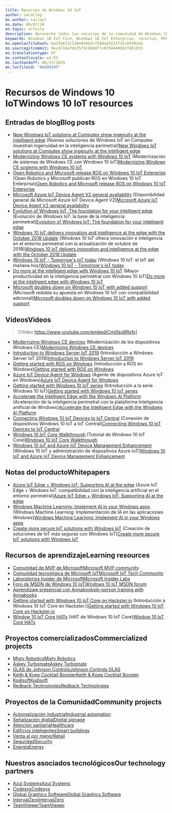 ```yaml
---
title: Recursos de Windows 10 IoT
author: saraclay
ms.author: saclayt
ms.date: 09/07/18
ms.topic: article
description: Aproveche todos los recursos de la comunidad de Windows 10 IoT.
keywords: Windows 10 IoT Core, Windows 10 IoT Enterprise, recursos, MVP, vídeos, entradas de blog
ms.openlocfilehash: ba3fb673c12849e9b3cfb48ae9215f3ec85992eb
ms.sourcegitcommit: 9ec4716afde25fdc8b94f7c0794448501f451b55
ms.translationtype: HT
ms.contentlocale: es-ES
ms.lasthandoff: 06/17/2019
ms.locfileid: "66499345"
---
```

# <a name="windows-10-iot-resources"></a><span data-ttu-id="c57b0-104">Recursos de Windows 10 IoT</span><span class="sxs-lookup"><span data-stu-id="c57b0-104">Windows 10 IoT resources</span></span>

## <a name="blog-posts"></a><span data-ttu-id="c57b0-105">Entradas de blog</span><span class="sxs-lookup"><span data-stu-id="c57b0-105">Blog posts</span></span>

* <span data-ttu-id="c57b0-106">[New Windows IoT solutions at Computex show ingenuity at the intelligent edge](https://blogs.windows.com/windowsexperience/2019/05/28/new-windows-iot-solutions-at-computex-show-ingenuity-at-the-intelligent-edge/#U3yYXu1rq054ljuk.97) (Nuevas soluciones de Windows IoT en Computex muestran ingenuidad en la inteligencia perimetral)</span><span class="sxs-lookup"><span data-stu-id="c57b0-106">[New Windows IoT solutions at Computex show ingenuity at the intelligent edge](https://blogs.windows.com/windowsexperience/2019/05/28/new-windows-iot-solutions-at-computex-show-ingenuity-at-the-intelligent-edge/#U3yYXu1rq054ljuk.97)</span></span>
* <span data-ttu-id="c57b0-107">[Modernizing Windows CE systems with Windows 10 IoT](https://blogs.windows.com/buildingapps/2019/05/07/modernizing-windows-ce-systems-with-windows-10-iot/#oHzjguRIlWV0ryo6.97) (Modernización de sistemas de Windows CE con Windows 10 IoT)</span><span class="sxs-lookup"><span data-stu-id="c57b0-107">[Modernizing Windows CE systems with Windows 10 IoT](https://blogs.windows.com/buildingapps/2019/05/07/modernizing-windows-ce-systems-with-windows-10-iot/#oHzjguRIlWV0ryo6.97)</span></span>
* <span data-ttu-id="c57b0-108">[Open Robotics and Microsoft release ROS on Windows 10 IoT Enterprise](https://blogs.windows.com/buildingapps/2019/05/07/open-robotics-and-microsoft-release-ros-on-windows-10-iot-enterprise/#Y86A6YUJELKDoRJJ.97) (Open Robotics y Microsoft publican ROS en Windows 10 IoT Enterprise)</span><span class="sxs-lookup"><span data-stu-id="c57b0-108">[Open Robotics and Microsoft release ROS on Windows 10 IoT Enterprise](https://blogs.windows.com/buildingapps/2019/05/07/open-robotics-and-microsoft-release-ros-on-windows-10-iot-enterprise/#Y86A6YUJELKDoRJJ.97)</span></span>
* <span data-ttu-id="c57b0-109">[Microsoft Azure IoT Device Agent V2 general availability](https://blogs.windows.com/buildingapps/2019/05/07/microsoft-azure-iot-device-agent-v2-general-availability/#BwOSxBSymeJqU34K.97) (Disponibilidad general de Microsoft Azure IoT Device Agent V2)</span><span class="sxs-lookup"><span data-stu-id="c57b0-109">[Microsoft Azure IoT Device Agent V2 general availability](https://blogs.windows.com/buildingapps/2019/05/07/microsoft-azure-iot-device-agent-v2-general-availability/#BwOSxBSymeJqU34K.97)</span></span>
* <span data-ttu-id="c57b0-110">[Evolution of Windows IoT: The foundation for your intelligent edge](https://blogs.windows.com/windowsexperience/2019/04/03/evolution-of-windows-iot-the-foundation-for-your-intelligent-edge/) (Evolución de Windows IoT: la base de la inteligencia perimetral)</span><span class="sxs-lookup"><span data-stu-id="c57b0-110">[Evolution of Windows IoT: The foundation for your intelligent edge](https://blogs.windows.com/windowsexperience/2019/04/03/evolution-of-windows-iot-the-foundation-for-your-intelligent-edge/)</span></span>
* <span data-ttu-id="c57b0-111">[Windows 10 IoT delivers innovation and intelligence at the edge with the October 2018 Update](https://blogs.windows.com/windowsexperience/2018/10/04/windows-10-iot-delivers-innovation-and-intelligence-at-the-edge-with-the-october-2018-update/#9g9hmmO2AdUB1C6F.97) (Windows 10 IoT ofrece innovación e inteligencia en el entorno perimetral con la actualización de octubre de 2018)</span><span class="sxs-lookup"><span data-stu-id="c57b0-111">[Windows 10 IoT delivers innovation and intelligence at the edge with the October 2018 Update](https://blogs.windows.com/windowsexperience/2018/10/04/windows-10-iot-delivers-innovation-and-intelligence-at-the-edge-with-the-october-2018-update/#9g9hmmO2AdUB1C6F.97)</span></span> 
* <span data-ttu-id="c57b0-112">[Windows 10 IoT - Tomorrow's IoT today](https://blogs.windows.com/windowsexperience/2018/06/05/windows-10-iot-tomorrows-iot-today/#wl3TcsFseJ6XROUZ.97) (Windows 10 IoT: el IoT del mañana hoy)</span><span class="sxs-lookup"><span data-stu-id="c57b0-112">[Windows 10 IoT - Tomorrow's IoT today](https://blogs.windows.com/windowsexperience/2018/06/05/windows-10-iot-tomorrows-iot-today/#wl3TcsFseJ6XROUZ.97)</span></span>
* <span data-ttu-id="c57b0-113">[Do more at the intelligent edge with Windows 10 IoT](https://blogs.windows.com/windowsexperience/2018/05/07/do-more-at-the-intelligent-edge-with-windows-10-iot/#uDVaAtoBvz7BGrTf.97) (Mayor productividad en la inteligencia perimetral con Windows 10 IoT)</span><span class="sxs-lookup"><span data-stu-id="c57b0-113">[Do more at the intelligent edge with Windows 10 IoT](https://blogs.windows.com/windowsexperience/2018/05/07/do-more-at-the-intelligent-edge-with-windows-10-iot/#uDVaAtoBvz7BGrTf.97)</span></span>
* <span data-ttu-id="c57b0-114">[Microsoft doubles down on Windows 10 IoT with added support](https://blogs.windows.com/windowsexperience/2018/02/27/microsoft-doubles-down-on-windows-10-iot-with-added-support/#DJaDiKX0bYJ1JDHD.97) (Microsoft redobla su apuesta en Windows 10 IoT con compatibilidad adicional)</span><span class="sxs-lookup"><span data-stu-id="c57b0-114">[Microsoft doubles down on Windows 10 IoT with added support](https://blogs.windows.com/windowsexperience/2018/02/27/microsoft-doubles-down-on-windows-10-iot-with-added-support/#DJaDiKX0bYJ1JDHD.97)</span></span>

## <a name="videos"></a><span data-ttu-id="c57b0-115">Vídeos</span><span class="sxs-lookup"><span data-stu-id="c57b0-115">Videos</span></span>

>[!Video https://www.youtube.com/embed/Cmj0sxBRofs]
* <span data-ttu-id="c57b0-116">[Modernizing Windows CE devices](https://www.youtube.com/watch?time_continue=1&v=5iUZkZmgmJA) (Modernización de los dispositivos Windows CE)</span><span class="sxs-lookup"><span data-stu-id="c57b0-116">[Modernizing Windows CE devices](https://www.youtube.com/watch?time_continue=1&v=5iUZkZmgmJA)</span></span>
* <span data-ttu-id="c57b0-117">[Introduction to Windows Server IoT 2019](https://channel9.msdn.com/Shows/Internet-of-Things-Show/Introduction-to-Windows-Server-IoT-2019) (Introducción a Windows Server IoT 2019)</span><span class="sxs-lookup"><span data-stu-id="c57b0-117">[Introduction to Windows Server IoT 2019](https://channel9.msdn.com/Shows/Internet-of-Things-Show/Introduction-to-Windows-Server-IoT-2019)</span></span>
* <span data-ttu-id="c57b0-118">[Getting started with ROS on Windows](https://www.youtube.com/watch?v=nZSjwMLi3jQ) (Introducción a ROS en Windows)</span><span class="sxs-lookup"><span data-stu-id="c57b0-118">[Getting started with ROS on Windows](https://www.youtube.com/watch?v=nZSjwMLi3jQ)</span></span>
* <span data-ttu-id="c57b0-119">[Azure IoT Device Agent for Windows](https://www.youtube.com/watch?v=DZn6diOn7uI) (Agente de dispositivos Azure IoT en Windows)</span><span class="sxs-lookup"><span data-stu-id="c57b0-119">[Azure IoT Device Agent for Windows](https://www.youtube.com/watch?v=DZn6diOn7uI)</span></span>
* <span data-ttu-id="c57b0-120">[Getting started with Windows 10 IoT series](https://www.youtube.com/watch?v=A-kazyOiBvs&t) (Introducción a la serie Windows 10 IoT)</span><span class="sxs-lookup"><span data-stu-id="c57b0-120">[Getting started with Windows 10 IoT series](https://www.youtube.com/watch?v=A-kazyOiBvs&t)</span></span>
* <span data-ttu-id="c57b0-121">[Accelerate the Intelligent Edge with the Windows AI Platform](https://www.youtube.com/watch?v=7bFAg6w4J00) (Aceleración de la inteligencia perimetral con la plataforma Inteligencia artificial de Windows)</span><span class="sxs-lookup"><span data-stu-id="c57b0-121">[Accelerate the Intelligent Edge with the Windows AI Platform](https://www.youtube.com/watch?v=7bFAg6w4J00)</span></span>
* <span data-ttu-id="c57b0-122">[Connecting Windows 10 IoT Devices to IoT Central](https://channel9.msdn.com/Shows/Internet-of-Things-Show/Connecting-Windows-IoT-Devices-To-IoT-Central) (Conexión de dispositivos Windows 10 IoT a IoT Central)</span><span class="sxs-lookup"><span data-stu-id="c57b0-122">[Connecting Windows 10 IoT Devices to IoT Central](https://channel9.msdn.com/Shows/Internet-of-Things-Show/Connecting-Windows-IoT-Devices-To-IoT-Central)</span></span>
* <span data-ttu-id="c57b0-123">[Windows 10 IoT Core Walkthrough](https://channel9.msdn.com/Blogs/Seth-Juarez/Windows-IoT-Core-Walkthrough?term=windows%20iot%20core) (Tutorial de Windows 10 IoT Core)</span><span class="sxs-lookup"><span data-stu-id="c57b0-123">[Windows 10 IoT Core Walkthrough](https://channel9.msdn.com/Blogs/Seth-Juarez/Windows-IoT-Core-Walkthrough?term=windows%20iot%20core)</span></span>
* <span data-ttu-id="c57b0-124">[Windows 10 IoT and Azure IoT Device Management Enhancement](https://channel9.msdn.com/Shows/Azure-Friday/Windows-10-IoT-and-Azure-IoT-Device-Management-Enhancements?term=windows%20iot%20core) (Windows 10 IoT y administración de dispositivos Azure IoT)</span><span class="sxs-lookup"><span data-stu-id="c57b0-124">[Windows 10 IoT and Azure IoT Device Management Enhancement](https://channel9.msdn.com/Shows/Azure-Friday/Windows-10-IoT-and-Azure-IoT-Device-Management-Enhancements?term=windows%20iot%20core)</span></span>

## <a name="whitepapers"></a><span data-ttu-id="c57b0-125">Notas del producto</span><span class="sxs-lookup"><span data-stu-id="c57b0-125">Whitepapers</span></span>
* <span data-ttu-id="c57b0-126">[Azure IoT Edge + Windows IoT: Supporting AI at the edge](https://aka.ms/IoT-Edge-WP) (Azure IoT Edge + Windows IoT: compatibilidad con la inteligencia artificial en el entorno perimetral)</span><span class="sxs-lookup"><span data-stu-id="c57b0-126">[Azure IoT Edge + Windows IoT: Supporting AI at the edge](https://aka.ms/IoT-Edge-WP)</span></span>
* <span data-ttu-id="c57b0-127">[Windows Machine Learning: Implement AI in your Windows apps](https://aka.ms/Windows-ML-WP) (Windows Machine Learning: Implementación de IA en las aplicaciones Windows)</span><span class="sxs-lookup"><span data-stu-id="c57b0-127">[Windows Machine Learning: Implement AI in your Windows apps](https://aka.ms/Windows-ML-WP)</span></span>
* <span data-ttu-id="c57b0-128">[Create more secure IoT solutions with Windows IoT](https://aka.ms/secure-windowsiot) (Creación de soluciones de IoT más seguras con Windows IoT)</span><span class="sxs-lookup"><span data-stu-id="c57b0-128">[Create more secure IoT solutions with Windows IoT](https://aka.ms/secure-windowsiot)</span></span>

## <a name="learning-resources"></a><span data-ttu-id="c57b0-129">Recursos de aprendizaje</span><span class="sxs-lookup"><span data-stu-id="c57b0-129">Learning resources</span></span>

* [<span data-ttu-id="c57b0-130">Comunidad de MVP de Microsoft</span><span class="sxs-lookup"><span data-stu-id="c57b0-130">Microsoft MVP community</span></span>](https://mvp.microsoft.com/)
* [<span data-ttu-id="c57b0-131">Comunidad tecnológica de Microsoft IoT</span><span class="sxs-lookup"><span data-stu-id="c57b0-131">Microsoft IoT Tech Community</span></span>](https://techcommunity.microsoft.com/t5/Internet-of-Things-IoT/ct-p/IoT)
* [<span data-ttu-id="c57b0-132">Laboratorios Insider de Microsoft</span><span class="sxs-lookup"><span data-stu-id="c57b0-132">Microsoft Insider Labs</span></span>](https://www.microsoftiotinsiderlabs.com/)
* [<span data-ttu-id="c57b0-133">Foro de MSDN de Windows 10 IoT</span><span class="sxs-lookup"><span data-stu-id="c57b0-133">Windows 10 IoT MSDN forum</span></span>](https://social.msdn.microsoft.com/forums/en-US/home?forum=WindowsIoT)
* [<span data-ttu-id="c57b0-134">Aprendizaje presencial con Annabooks</span><span class="sxs-lookup"><span data-stu-id="c57b0-134">In-person training with Annabooks</span></span>](http://www.annabooks.com/training.html)
* <span data-ttu-id="c57b0-135">[Getting started with Windows 10 IoT Core on Hackster.io](http://www.hackster.io/KiwiBryn) (Introducción a Windows 10 IoT Core en Hackster.i)</span><span class="sxs-lookup"><span data-stu-id="c57b0-135">[Getting started with Windows 10 IoT Core on Hackster.io](http://www.hackster.io/KiwiBryn)</span></span>
* <span data-ttu-id="c57b0-136">[Window 10 IoT Core HATs](https://www.turta.io/iothat) (HAT de Windows 10 IoT Core)</span><span class="sxs-lookup"><span data-stu-id="c57b0-136">[Window 10 IoT Core HATs](https://www.turta.io/iothat)</span></span>

## <a name="commercialized-projects"></a><span data-ttu-id="c57b0-137">Proyectos comercializados</span><span class="sxs-lookup"><span data-stu-id="c57b0-137">Commercialized projects</span></span>

* [<span data-ttu-id="c57b0-138">Misty Robotics</span><span class="sxs-lookup"><span data-stu-id="c57b0-138">Misty Robotics</span></span>](https://customers.microsoft.com/en-us/story/misty-robotics)
* [<span data-ttu-id="c57b0-139">Askey Turbomate</span><span class="sxs-lookup"><span data-stu-id="c57b0-139">Askey Turbomate</span></span>](https://customers.microsoft.com/en-us/story/askey)
* [<span data-ttu-id="c57b0-140">GLAS de Johnson Controls</span><span class="sxs-lookup"><span data-stu-id="c57b0-140">Johnson Controls GLAS</span></span>](https://customers.microsoft.com/en-us/story/johnson-controls)
* [<span data-ttu-id="c57b0-141">Keith & Koep Cocktail Booster</span><span class="sxs-lookup"><span data-stu-id="c57b0-141">Keith & Koep Cocktail Booster</span></span>](https://customers.microsoft.com/de-de/story/keith-koep)
* [<span data-ttu-id="c57b0-142">Kodisoft</span><span class="sxs-lookup"><span data-stu-id="c57b0-142">Kodisoft</span></span>](https://customers.microsoft.com/en-us/story/kodisoft)
* [<span data-ttu-id="c57b0-143">Redback Technologies</span><span class="sxs-lookup"><span data-stu-id="c57b0-143">Redback Technologies</span></span>](https://customers.microsoft.com/en-us/story/redback-technologies)


## <a name="community-projects"></a><span data-ttu-id="c57b0-144">Proyectos de la Comunidad</span><span class="sxs-lookup"><span data-stu-id="c57b0-144">Community projects</span></span>

* [<span data-ttu-id="c57b0-145">Automatización industrial</span><span class="sxs-lookup"><span data-stu-id="c57b0-145">Industrial automation</span></span>](https://www.hackster.io/projects/tags/industrial+automation+win10)
* [<span data-ttu-id="c57b0-146">Señalización digital</span><span class="sxs-lookup"><span data-stu-id="c57b0-146">Digital signage</span></span>](https://www.hackster.io/projects/tags/digital+signage+win10)
* [<span data-ttu-id="c57b0-147">Atención sanitaria</span><span class="sxs-lookup"><span data-stu-id="c57b0-147">Healthcare</span></span>](https://www.hackster.io/projects/tags/healthcare+win10)
* [<span data-ttu-id="c57b0-148">Edificios inteligentes</span><span class="sxs-lookup"><span data-stu-id="c57b0-148">Smart buildings</span></span>](https://www.hackster.io/projects/tags/smart+building+win10)
* [<span data-ttu-id="c57b0-149">Venta al por menor</span><span class="sxs-lookup"><span data-stu-id="c57b0-149">Retail</span></span>](https://www.hackster.io/projects/tags/retail+win10)
* [<span data-ttu-id="c57b0-150">Seguridad</span><span class="sxs-lookup"><span data-stu-id="c57b0-150">Security</span></span>](https://www.hackster.io/projects/tags/security+win10)
* [<span data-ttu-id="c57b0-151">Energía</span><span class="sxs-lookup"><span data-stu-id="c57b0-151">Energy</span></span>](https://www.hackster.io/projects/tags/energy+win10)

## <a name="our-technology-partners"></a><span data-ttu-id="c57b0-152">Nuestros asociados tecnológicos</span><span class="sxs-lookup"><span data-stu-id="c57b0-152">Our technology partners</span></span>

* [<span data-ttu-id="c57b0-153">Azul Systems</span><span class="sxs-lookup"><span data-stu-id="c57b0-153">Azul Systems</span></span>](https://www.azul.com/)
* [<span data-ttu-id="c57b0-154">Codesys</span><span class="sxs-lookup"><span data-stu-id="c57b0-154">Codesys</span></span>](https://de.codesys.com/)
* [<span data-ttu-id="c57b0-155">Global Graphics Software</span><span class="sxs-lookup"><span data-stu-id="c57b0-155">Global Graphics Software</span></span>](https://www.globalgraphics.com/)
* [<span data-ttu-id="c57b0-156">IntervalZero</span><span class="sxs-lookup"><span data-stu-id="c57b0-156">IntervalZero</span></span>](https://www.intervalzero.com/)
* [<span data-ttu-id="c57b0-157">TeamViewer</span><span class="sxs-lookup"><span data-stu-id="c57b0-157">TeamViewer</span></span>](https://www.teamviewer.us/)




 



